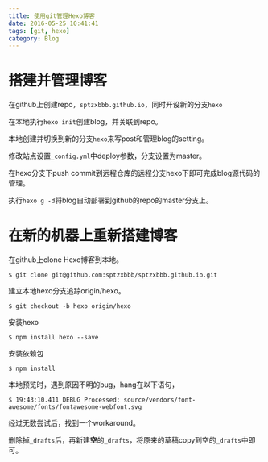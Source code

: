 ```yaml
---
title: 使用git管理Hexo博客
date: 2016-05-25 10:41:41
tags: [git, hexo]
category: Blog
---
```


# 搭建并管理博客

在github上创建repo，`sptzxbbb.github.io`，同时开设新的分支`hexo`

在本地执行`hexo init`创建blog，并关联到repo。

本地创建并切换到新的分支`hexo`来写post和管理blog的setting。

修改站点设置`_config.yml`中deploy参数，分支设置为master。

在hexo分支下push commit到远程仓库的远程分支hexo下即可完成blog源代码的管理。

执行`hexo g -d`将blog自动部署到github的repo的master分支上。

<!--more-->
    

# 在新的机器上重新搭建博客

在github上clone Hexo博客到本地。

```
$ git clone git@github.com:sptzxbbb/sptzxbbb.github.io.git
```

建立本地hexo分支追踪origin/hexo。

```
$ git checkout -b hexo origin/hexo
```

安装hexo

```
$ npm install hexo --save
```

安装依赖包
```
$ npm install 
```


本地预览时，遇到原因不明的bug，hang在以下语句，

```
$ 19:43:10.411 DEBUG Processed: source/vendors/font-awesome/fonts/fontawesome-webfont.svg
```

经过无数尝试后，找到一个workaround。

删除掉`_drafts`后，再新建**空**的`_drafts`，将原来的草稿copy到空的`_drafts`中即可。

